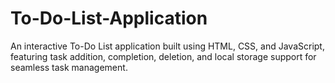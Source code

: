 # To-Do-List-Application
An interactive To-Do List application built using HTML, CSS, and JavaScript, featuring task addition, completion, deletion, and local storage support for seamless task management.
